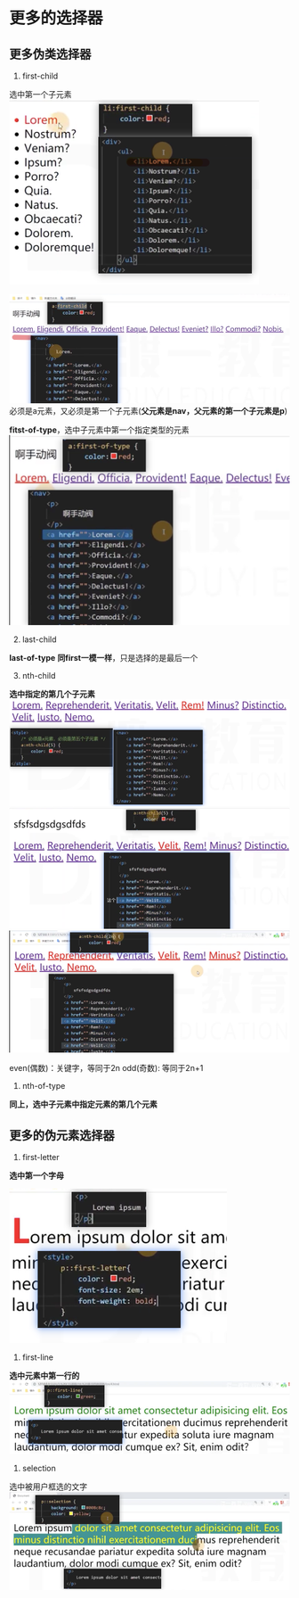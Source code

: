 # 更多的选择器

## 更多伪类选择器

1. first-child

选中第一个子元素
![](笔记/2020-04-09-14-04-27.png)

![](笔记/2020-04-09-14-09-24.png)
必须是a元素，又必须是第一个子元素(**父元素是nav，父元素的第一个子元素是p**)

**fitst-of-type**，选中子元素中第一个指定类型的元素
![](笔记/2020-04-09-14-12-56.png)

2. last-child

**last-of-type**
**同first一模一样**，只是选择的是最后一个

3. nth-child

**选中指定的第几个子元素**
![](笔记/2020-04-09-14-17-52.png)
![](笔记/2020-04-09-14-19-47.png)
![](笔记/2020-04-09-14-21-29.png)

even(偶数)：关键字，等同于2n
odd(奇数): 等同于2n+1

1. nth-of-type

**同上，选中子元素中指定元素的第几个元素**


## 更多的伪元素选择器

1. first-letter

**选中第一个字母**

![](笔记/2020-04-09-14-25-45.png)

1. first-line

**选中元素中第一行的**
![](笔记/2020-04-09-14-27-59.png)

1. selection
   

选中被用户框选的文字
![](笔记/2020-04-09-14-32-48.png)

